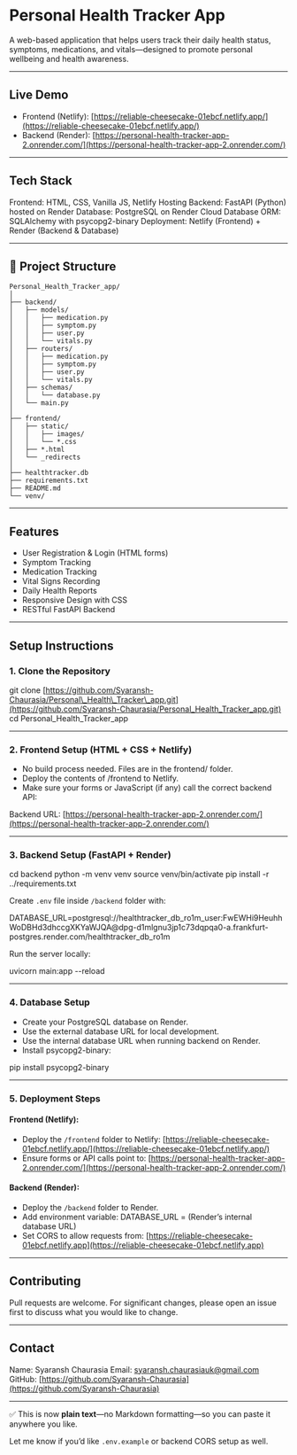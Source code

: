 # Personal Health Tracker App

A web-based application that helps users track their daily health status, symptoms, medications, and vitals—designed to promote personal wellbeing and health awareness.

---

## Live Demo

* Frontend (Netlify): [https://reliable-cheesecake-01ebcf.netlify.app/](https://reliable-cheesecake-01ebcf.netlify.app/)
* Backend (Render): [https://personal-health-tracker-app-2.onrender.com/](https://personal-health-tracker-app-2.onrender.com/)

---

## Tech Stack

Frontend: HTML, CSS, Vanilla JS, Netlify Hosting
Backend: FastAPI (Python) hosted on Render
Database: PostgreSQL on Render Cloud Database
ORM: SQLAlchemy with psycopg2-binary
Deployment: Netlify (Frontend) + Render (Backend & Database)

---

## 📁 Project Structure

```
Personal_Health_Tracker_app/
│
├── backend/
│   ├── models/
│   │   ├── medication.py
│   │   ├── symptom.py
│   │   ├── user.py
│   │   └── vitals.py
│   ├── routers/
│   │   ├── medication.py
│   │   ├── symptom.py
│   │   ├── user.py
│   │   └── vitals.py
│   ├── schemas/
│   │   └── database.py
│   └── main.py
│
├── frontend/
│   ├── static/
│   │   ├── images/
│   │   └── *.css
│   ├── *.html
│   └── _redirects
│
├── healthtracker.db
├── requirements.txt
├── README.md
└── venv/
```

---

## Features

* User Registration & Login (HTML forms)
* Symptom Tracking
* Medication Tracking
* Vital Signs Recording
* Daily Health Reports
* Responsive Design with CSS
* RESTful FastAPI Backend

---

## Setup Instructions

### 1. Clone the Repository

git clone [https://github.com/Syaransh-Chaurasia/Personal\_Health\_Tracker\_app.git](https://github.com/Syaransh-Chaurasia/Personal_Health_Tracker_app.git)
cd Personal\_Health\_Tracker\_app

---

### 2. Frontend Setup (HTML + CSS + Netlify)

* No build process needed. Files are in the frontend/ folder.
* Deploy the contents of /frontend to Netlify.
* Make sure your forms or JavaScript (if any) call the correct backend API:

Backend URL: [https://personal-health-tracker-app-2.onrender.com/](https://personal-health-tracker-app-2.onrender.com/)

---

### 3. Backend Setup (FastAPI + Render)

cd backend
python -m venv venv
source venv/bin/activate
pip install -r ../requirements.txt

Create `.env` file inside `/backend` folder with:

DATABASE\_URL=postgresql://healthtracker\_db\_ro1m\_user\:FwEWHi9HeuhhWoDBHd3dhccgXKYaWJQA\@dpg-d1mlgnu3jp1c73dqpqa0-a.frankfurt-postgres.render.com/healthtracker\_db\_ro1m

Run the server locally:

uvicorn main\:app --reload

---

### 4. Database Setup

* Create your PostgreSQL database on Render.
* Use the external database URL for local development.
* Use the internal database URL when running backend on Render.
* Install psycopg2-binary:

pip install psycopg2-binary

---

### 5. Deployment Steps

#### Frontend (Netlify):

* Deploy the `/frontend` folder to Netlify:
  [https://reliable-cheesecake-01ebcf.netlify.app/](https://reliable-cheesecake-01ebcf.netlify.app/)
* Ensure forms or API calls point to:
  [https://personal-health-tracker-app-2.onrender.com/](https://personal-health-tracker-app-2.onrender.com/)

#### Backend (Render):

* Deploy the `/backend` folder to Render.
* Add environment variable:
  DATABASE\_URL = (Render’s internal database URL)
* Set CORS to allow requests from:
  [https://reliable-cheesecake-01ebcf.netlify.app](https://reliable-cheesecake-01ebcf.netlify.app)

---

## Contributing

Pull requests are welcome. For significant changes, please open an issue first to discuss what you would like to change.

---

## Contact

Name: Syaransh Chaurasia
Email: [syaransh.chaurasiauk@gmail.com](mailto:syaransh.chaurasiauk@gmail.com)
GitHub: [https://github.com/Syaransh-Chaurasia](https://github.com/Syaransh-Chaurasia)

---

✅ This is now **plain text**—no Markdown formatting—so you can paste it anywhere you like.

Let me know if you’d like `.env.example` or backend CORS setup as well.
